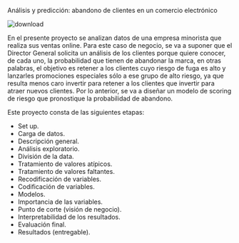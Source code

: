 Análisis y predicción: abandono de clientes en un comercio electrónico

![download](https://github.com/arojasmor/abandono-clientes/assets/66392256/12a4367a-713e-4179-8360-b3acef6a484d)

En el presente proyecto se analizan datos de una empresa minorista que realiza sus ventas online.
Para este caso de negocio, se va a suponer que el Director General solicita un análisis de los clientes
porque quiere conocer, de cada uno, la probabilidad que tienen de abandonar la marca, en otras palabras,
el objetivo es retener a los clientes cuyo riesgo de fuga es alto y lanzarles promociones especiales sólo
a ese grupo de alto riesgo, ya que resulta menos caro invertir para retener a los clientes que invertir
para atraer nuevos clientes. Por lo anterior, se va a diseñar un modelo de scoring de riesgo que pronostique
la probabilidad de abandono.

Este proyecto consta de las siguientes etapas:

* Set up.
* Carga de datos.
* Descripción general.
* Análisis exploratorio.
* División de la data.
* Tratamiento de valores atípicos.
* Tratamiento de valores faltantes.
* Recodificación de variables.
* Codificación de variables.
* Modelos.
* Importancia de las variables.
* Punto de corte (visión de negocio).
* Interpretabilidad de los resultados.
* Evaluación final.
* Resultados (entregable).
